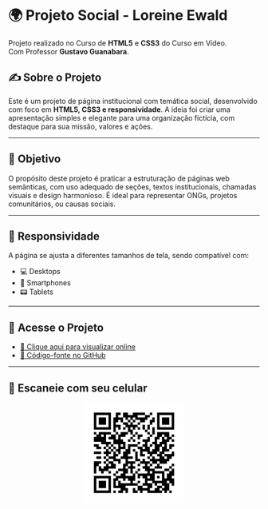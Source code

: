 # 🌍 Projeto Social - Loreine Ewald

Projeto realizado no Curso de <strong>HTML5</strong> e <strong>CSS3</strong> do Curso em Vídeo.<br>
Com Professor <strong>Gustavo Guanabara</strong>.

## ✍️ Sobre o Projeto

Este é um projeto de página institucional com temática social, desenvolvido com foco em **HTML5, CSS3 e responsividade**. A ideia foi criar uma apresentação simples e elegante para uma organização fictícia, com destaque para sua missão, valores e ações.

---

## 🧠 Objetivo

O propósito deste projeto é praticar a estruturação de páginas web semânticas, com uso adequado de seções, textos institucionais, chamadas visuais e design harmonioso. É ideal para representar ONGs, projetos comunitários, ou causas sociais.

---

## 📱 Responsividade

A página se ajusta a diferentes tamanhos de tela, sendo compatível com:

- 💻 Desktops
- 📱 Smartphones
- 📟 Tablets

---

## 🔗 Acesse o Projeto

- [🔗 Clique aqui para visualizar online](https://loreineewald.github.io/projeto-social/)<br>
- [📂 Código-fonte no GitHub](https://github.com/loreineewald/projeto-social)

---


## 📱 Escaneie com seu celular

<p align="center">
  <img src="./qrcode-projeto-social.png" alt="QR Code Projeto Social" width="200">
</p>
